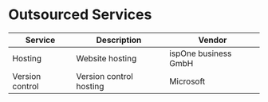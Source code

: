# Outsourced Services

| Service         | Description             | Vendor               |
| --------------- | ----------------------- | -------------------- |
| Hosting         | Website hosting         | ispOne business GmbH |
| Version control | Version control hosting | Microsoft            |
